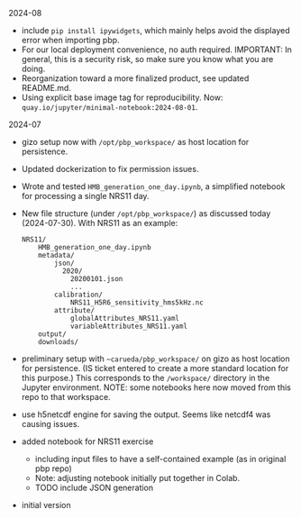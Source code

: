 2024-08

- include `pip install ipywidgets`, which mainly helps avoid the displayed
  error when importing pbp.    
- For our local deployment convenience, no auth required.
  IMPORTANT: In general, this is a security risk, so make sure you know what you are doing.
- Reorganization toward a more finalized product, see updated README.md.
- Using explicit base image tag for reproducibility.
  Now: `quay.io/jupyter/minimal-notebook:2024-08-01`.

2024-07

- gizo setup now with `/opt/pbp_workspace/` as host location for persistence.
- Updated dockerization to fix permission issues.
- Wrote and tested `HMB_generation_one_day.ipynb`,
  a simplified notebook for processing a single NRS11 day.
- New file structure (under `/opt/pbp_workspace/`) as discussed today (2024-07-30).
  With NRS11 as an example:

    ```
    NRS11/
        HMB_generation_one_day.ipynb
        metadata/
            json/
              2020/
                20200101.json
                ...
            calibration/
                NRS11_H5R6_sensitivity_hms5kHz.nc
            attribute/
                globalAttributes_NRS11.yaml
                variableAttributes_NRS11.yaml
        output/
        downloads/
    ```

- preliminary setup with `~carueda/pbp_workspace/` on gizo as host location for persistence.
  (IS ticket entered to create a more standard location for this purpose.)
  This corresponds to the `/workspace/` directory in the Jupyter environment.
  NOTE: some notebooks here now moved from this repo to that workspace.

- use h5netcdf engine for saving the output.
  Seems like netcdf4 was causing issues.
- added notebook for NRS11 exercise
    - including input files to have a self-contained example (as in original pbp repo)
    - Note: adjusting notebook initially put together in Colab.
    - TODO include JSON generation

- initial version